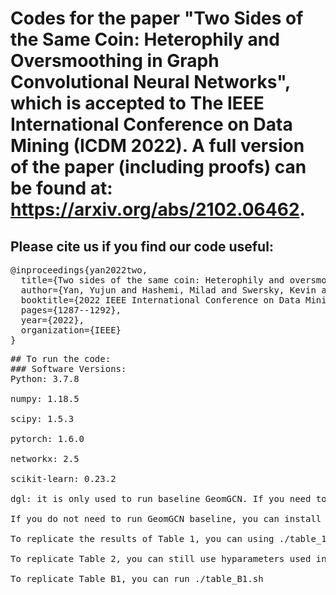 # Codes for the paper "Two Sides of the Same Coin: Heterophily and Oversmoothing in Graph Convolutional Neural Networks", which is accepted to The IEEE International Conference on Data Mining (ICDM 2022). A full version of the paper (including proofs) can be found at: https://arxiv.org/abs/2102.06462.
## Please cite us if you find our code useful:
<pre>
@inproceedings{yan2022two,
  title={Two sides of the same coin: Heterophily and oversmoothing in graph convolutional neural networks},
  author={Yan, Yujun and Hashemi, Milad and Swersky, Kevin and Yang, Yaoqing and Koutra, Danai},
  booktitle={2022 IEEE International Conference on Data Mining (ICDM)},
  pages={1287--1292},
  year={2022},
  organization={IEEE}
}
<pre>
## To run the code:
### Software Versions:
Python: 3.7.8

numpy: 1.18.5

scipy: 1.5.3

pytorch: 1.6.0

networkx: 2.5

scikit-learn: 0.23.2

dgl: it is only used to run baseline GeomGCN. If you need to run this baseline, you need to use this version of dgl: 0.4.3

If you do not need to run GeomGCN baseline, you can install any version of dgl or remove the the codes related to the GeomGCN baseline (in process.py and full-supervised.py).

To replicate the results of Table 1, you can using ./table_1_[model_name].sh to obatin the results of the specified model.

To replicate Table 2, you can still use hyparameters used in table_1_[model_name].sh and modify the layers.

To replicate Table B1, you can run ./table_B1.sh

